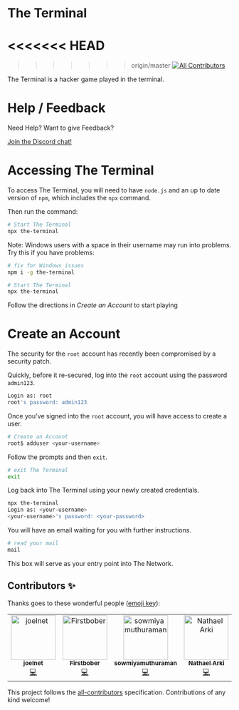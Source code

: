 # The Terminal

# <<<<<<< HEAD

> > > > > > > origin/master
> > > > > > > [![All Contributors](https://img.shields.io/badge/all_contributors-2-orange.svg?style=flat-square)](#contributors)

The Terminal is a hacker game played in the terminal.

# Help / Feedback

Need Help? Want to give Feedback?

[Join the Discord chat!](https://discordapp.com/invite/Gg7ptD5)

# Accessing The Terminal

To access The Terminal, you will need to have `node.js` and an up to date version of `npm`, which includes the `npx` command.

Then run the command:

```bash
# Start The Terminal
npx the-terminal
```

Note: Windows users with a space in their username may run into problems. Try this if you have problems:

```bash
# fix for Windows issues
npm i -g the-terminal

# Start The Terminal
npx the-terminal
```

Follow the directions in _Create an Account_ to start playing

# Create an Account

The security for the `root` account has recently been compromised by a security patch.

Quickly, before it re-secured, log into the `root` account using the password `admin123`.

```bash
Login as: root
root's password: admin123
```

Once you've signed into the `root` account, you will have access to create a user.

```bash
# Create an Account
root$ adduser <your-username>
```

Follow the prompts and then `exit`.

```bash
# exit The Terminal
exit
```

Log back into The Terminal using your newly created credentials.

```bash
npx the-terminal
Login as: <your-username>
<your-username>'s password: <your-password>
```

You will have an email waiting for you with further instructions.

```bash
# read your mail
mail
```

This box will serve as your entry point into The Network.

## Contributors ✨

Thanks goes to these wonderful people ([emoji key](https://allcontributors.org/docs/en/emoji-key)):

<!-- ALL-CONTRIBUTORS-LIST:START - Do not remove or modify this section -->
<!-- prettier-ignore -->
<table>
  <tr>
    <td align="center"><a href="http://joel.net"><img src="https://avatars3.githubusercontent.com/u/742630?v=4" width="100px;" alt="joelnet"/><br /><sub><b>joelnet</b></sub></a><br /><a href="https://github.com/joelnet/the-terminal-daemon/commits?author=joelnet" title="Code">💻</a></td>
    <td align="center"><a href="https://github.com/Firstbober"><img src="https://avatars0.githubusercontent.com/u/22197465?v=4" width="100px;" alt="Firstbober"/><br /><sub><b>Firstbober</b></sub></a><br /><a href="https://github.com/joelnet/the-terminal-daemon/commits?author=Firstbober" title="Code">💻</a></td>
    <td align="center"><a href="https://github.com/sowmiyamuthuraman"><img src="https://avatars0.githubusercontent.com/u/32141844?v=4" width="100px;" alt="sowmiyamuthuraman"/><br /><sub><b>sowmiyamuthuraman</b></sub></a><br /><a href="https://github.com/joelnet/the-terminal-daemon/commits?author=sowmiyamuthuraman" title="Code">💻</a></td>
    <td align="center"><a href="https://github.com/Krayorn"><img src="https://avatars2.githubusercontent.com/u/25324366?v=4" width="100px;" alt="Nathael Arki"/><br /><sub><b>Nathael Arki</b></sub></a><br /><a href="https://github.com/joelnet/the-terminal-daemon/commits?author=Krayorn" title="Code">💻</a></td>
  </tr>
</table>

<!-- ALL-CONTRIBUTORS-LIST:END -->

This project follows the [all-contributors](https://github.com/all-contributors/all-contributors) specification. Contributions of any kind welcome!
